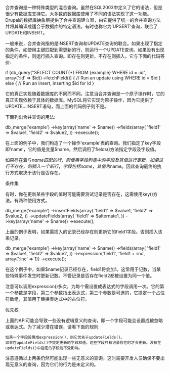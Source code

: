 合并查询是一种特殊类型的混合查询。虽然在SQL2003中定义了它的语法，但是很少有数据库支持它。大多数的数据库使用了不同的语法实现了这一功能。Drupal的数据库抽象层提供了合并查询建立器，由它提供了统一的合并查询方法并将其编译成适合于数据库的特定语法。有时也称它为’UPSERT’查询，联合了UPDATE和INSERT。

一般来说，合并查询指的是INSERT查询和UPDATE查询的联合。如果出现了指定的条件，如使用主键匹配到需更新的行，则运行一个UPDATE查询。如果没有出现指定的条件，则运行插入查询。即存在则更新，不存在则插入。它与下面的代码等价:

if (db_query("SELECT COUNT(*) FROM {example} WHERE id = :id", array(':id' => $id))->fetchField()) {
  // Run an update using WHERE id = $id
}
else {
  // Run an insert, inserting $id for id
}

它的真正实现随着数据库的不同而不同。注意当合并查询是一个原子操作时，它的真正实现依赖于具体的数据库。MySQL将它实现为原子操作，因为它提供了UPDATE...INSERT语句，而上面的代码例子则不是。

下面列出合并查询的用法:

db_merge('example')
  ->key(array('name' => $name))
  ->fields(array(
      'field1' => $value1,
      'field2' => $value2,
  ))
  ->execute();

在上面的例子中，我们构造了一个操作’example’表的查询。我们指定了key字段即’name’，它的值是变量$name，然后调用了fields()方法指定字段及字段值。

如果存在着与$name匹配的行，则使用字段列表中的字段及其值进行更新。如果这行不存在，则插入一个新行，字段包括name，其值为$name。因此查询最终的执行方式取决于该行是否存在。

 
条件集

有时，你在更新某些字段的值时可能需要测试记录是否存在，这需使用key()方法。有两种使用方式。

db_merge('example')
  ->insertFields(array(
      'field1' => $value1,
      'field2' => $value2,
  ))
  ->updateFields(array(
    'field1' => $alternate1,
  ))
  ->key(array('name' => $name))
  ->execute();

上面的例子表明，如果需插入的记录已经存在则更新它的field1字段。否则插入该条记录。

db_merge('example')
  ->key(array('name' => $name))
  ->fields(array(
      'field1' => $value1,
      'field2' => $value2,
  ))
  ->expression('field1', 'field1 + :inc', array(':inc' => 1))
  ->execute();

在这个例子中，如果$name记录已经存在，field1将会加1。这常用于记数，当某些特殊事件发生时更新记数。不管记录是否存在field2都被设置为同一个值。

注意可以调用expression()多次，为每个需设置成表达式的字段调用一次。它的第一个参数是字段，第二个参数指出表达式，第三个参数是可选的，它提定一个占位符数组，其值用于替换表达式中的占位符。

 
优先权

上面的API可能会导致一些没有逻辑意义的查询，即一个字段可能会设置成被忽略或表达式。为了减少潜在错误，请看下面的规则:

    如果一个字段设置成expression()，则它优先于updateFields()。
    如果在updateFields()中提定更新的字段和值，这些字段只有记录存在时才会更新。没有在updateFields()中指定的字段则不受影响。

注意遵循以上两条仍然可能出现一些无意义的查询。这时需要开发人员确保不要出现无意义的查询，因为它们的行为是未定义的。
